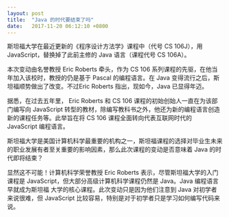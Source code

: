 ```yaml
---
layout: post
title:  "Java 的时代要结束了吗"
date:   2017-11-20 06:12:10 +0800
---
```


斯坦福大学在最近更新的《程序设计方法学》课程中（代号 CS 106J），用 JavaScript，替换掉了此前主修的 Java 语言（课程代号 CS 106A）。

本次变动由名誉教授 Eric Roberts 牵头，作为 CS 106 系列课程的先驱，在他当年加入该校时，教授的仍是基于 Pascal 的编程语言。在 Java 变得流行之后，斯坦福顺势做出了改变。不过Eric Roberts 指出，现如今，Java 已显得年迈。

据悉，在过去五年里， Eric Roberts 和 CS 106 课程的初始创始人一直在为该部门编写向 JavaScript 转型的教材，除编写教科书之外，他还为新的编程语言创造新的课程任务等。此举旨在将 CS 106 课程全面转向代表互联网时代的 JavaScript 编程语言。

斯坦福大学是美国计算机科学最重要的机构之一，斯坦福课程的选择对毕业生未来的职业发展有者至关重要的影响因素，那么此次课程的变动是否意味着 Java 的时代即将结束？

显然这不可能！计算机科学荣誉教授 Eric Roberts 表示，尽管斯坦福大学的入门课程是 JavaScript，但大部分高级计算机科学课程仍然是 Java。Java 编程语言早就成为斯坦福 大学的核心课程。此次变动只是因为他们注意到 Java 对初学者来说很难，但 JavaScript 比较容易，特别是对于初学者只是学习如何编写代码来说。